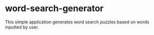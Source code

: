 # word-search-generator
 This simple application generates word search puzzles based on words inputted by user.
